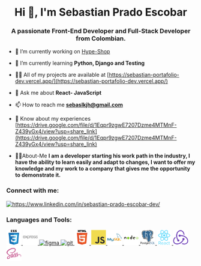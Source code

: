 <h1 align="center">Hi 👋, I'm Sebastian Prado Escobar</h1>
<h3 align="center">A passionate Front-End Developer and Full-Stack Developer from Colombian.</h3>

- 🔭 I’m currently working on [Hype-Shop](https://github.com/BryanMillon/PF-Hype-Shop)

- 🌱 I’m currently learning **Python, Django and Testing**

- 👨‍💻 All of my projects are available at [https://sebastian-portafolio-dev.vercel.app/](https://sebastian-portafolio-dev.vercel.app/)

- 💬 Ask me about **React- JavaScript**

- 📫 How to reach me **sebaslkjh@gmail.com**

- 📄 Know about my experiences [https://drive.google.com/file/d/1Eqpr9zgwE7207Dzme4MTMnF-Z439yGx4/view?usp=share_link](https://drive.google.com/file/d/1Eqpr9zgwE7207Dzme4MTMnF-Z439yGx4/view?usp=share_link)

- 🙋‍♂️About-Me **I am a developer starting his work path in the industry, I have the ability to learn easily and adapt to changes, I want to offer my knowledge and my work to a company that gives me the opportunity to demonstrate it.**

<h3 align="left">Connect with me:</h3>
<p align="left">
<a href="https://linkedin.com/in/https://www.linkedin.com/in/sebastian-prado-escobar-dev/" target="blank"><img align="center" src="https://raw.githubusercontent.com/rahuldkjain/github-profile-readme-generator/master/src/images/icons/Social/linked-in-alt.svg" alt="https://www.linkedin.com/in/sebastian-prado-escobar-dev/" height="30" width="40" /></a>
</p>

<h3 align="left">Languages and Tools:</h3>
<p align="left"> <a href="https://www.w3schools.com/css/" target="_blank" rel="noreferrer"> <img src="https://raw.githubusercontent.com/devicons/devicon/master/icons/css3/css3-original-wordmark.svg" alt="css3" width="40" height="40"/> </a> <a href="https://expressjs.com" target="_blank" rel="noreferrer"> <img src="https://raw.githubusercontent.com/devicons/devicon/master/icons/express/express-original-wordmark.svg" alt="express" width="40" height="40"/> </a> <a href="https://www.figma.com/" target="_blank" rel="noreferrer"> <img src="https://www.vectorlogo.zone/logos/figma/figma-icon.svg" alt="figma" width="40" height="40"/> </a> <a href="https://git-scm.com/" target="_blank" rel="noreferrer"> <img src="https://www.vectorlogo.zone/logos/git-scm/git-scm-icon.svg" alt="git" width="40" height="40"/> </a> <a href="https://www.w3.org/html/" target="_blank" rel="noreferrer"> <img src="https://raw.githubusercontent.com/devicons/devicon/master/icons/html5/html5-original-wordmark.svg" alt="html5" width="40" height="40"/> </a> <a href="https://developer.mozilla.org/en-US/docs/Web/JavaScript" target="_blank" rel="noreferrer"> <img src="https://raw.githubusercontent.com/devicons/devicon/master/icons/javascript/javascript-original.svg" alt="javascript" width="40" height="40"/> </a> <a href="https://www.mysql.com/" target="_blank" rel="noreferrer"> <img src="https://raw.githubusercontent.com/devicons/devicon/master/icons/mysql/mysql-original-wordmark.svg" alt="mysql" width="40" height="40"/> </a> <a href="https://nodejs.org" target="_blank" rel="noreferrer"> <img src="https://raw.githubusercontent.com/devicons/devicon/master/icons/nodejs/nodejs-original-wordmark.svg" alt="nodejs" width="40" height="40"/> </a> <a href="https://www.postgresql.org" target="_blank" rel="noreferrer"> <img src="https://raw.githubusercontent.com/devicons/devicon/master/icons/postgresql/postgresql-original-wordmark.svg" alt="postgresql" width="40" height="40"/> </a> <a href="https://reactjs.org/" target="_blank" rel="noreferrer"> <img src="https://raw.githubusercontent.com/devicons/devicon/master/icons/react/react-original-wordmark.svg" alt="react" width="40" height="40"/> </a> <a href="https://redux.js.org" target="_blank" rel="noreferrer"> <img src="https://raw.githubusercontent.com/devicons/devicon/master/icons/redux/redux-original.svg" alt="redux" width="40" height="40"/> </a> <a href="https://sass-lang.com" target="_blank" rel="noreferrer"> <img src="https://raw.githubusercontent.com/devicons/devicon/master/icons/sass/sass-original.svg" alt="sass" width="40" height="40"/> </a> </p>

